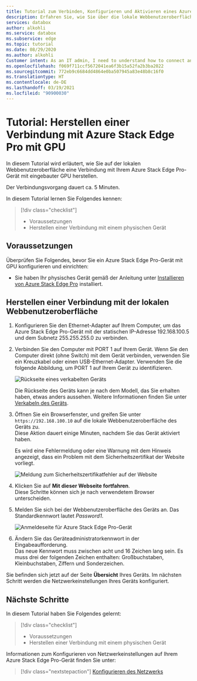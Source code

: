 ```yaml
---
title: Tutorial zum Verbinden, Konfigurieren und Aktivieren eines Azure Stack Edge Pro-Geräts mit GPU im Azure-Portal | Microsoft-Dokumentation
description: Erfahren Sie, wie Sie über die lokale Webbenutzeroberfläche eine Verbindung mit Ihrem Azure Stack Edge-Gerät mit eingebauter GPU herstellen.
services: databox
author: alkohli
ms.service: databox
ms.subservice: edge
ms.topic: tutorial
ms.date: 08/29/2020
ms.author: alkohli
Customer intent: As an IT admin, I need to understand how to connect and activate Azure Stack Edge Pro so I can use it to transfer data to Azure.
ms.openlocfilehash: f069f711ccf5672041ea6f3b15a52fa2b3ba2022
ms.sourcegitcommit: 772eb9c6684dd4864e0ba507945a83e48b8c16f0
ms.translationtype: HT
ms.contentlocale: de-DE
ms.lasthandoff: 03/19/2021
ms.locfileid: "90900030"
---
```

# <a name="tutorial-connect-to-azure-stack-edge-pro-with-gpu"></a>Tutorial: Herstellen einer Verbindung mit Azure Stack Edge Pro mit GPU

In diesem Tutorial wird erläutert, wie Sie auf der lokalen Webbenutzeroberfläche eine Verbindung mit Ihrem Azure Stack Edge Pro-Gerät mit eingebauter GPU herstellen.

Der Verbindungsvorgang dauert ca. 5 Minuten.

In diesem Tutorial lernen Sie Folgendes kennen:

> [!div class="checklist"]
>
> * Voraussetzungen
> * Herstellen einer Verbindung mit einem physischen Gerät


## <a name="prerequisites"></a>Voraussetzungen

Überprüfen Sie Folgendes, bevor Sie ein Azure Stack Edge Pro-Gerät mit GPU konfigurieren und einrichten:

* Sie haben Ihr physisches Gerät gemäß der Anleitung unter [Installieren von Azure Stack Edge Pro](azure-stack-edge-gpu-deploy-install.md) installiert.


## <a name="connect-to-the-local-web-ui-setup"></a>Herstellen einer Verbindung mit der lokalen Webbenutzeroberfläche

1. Konfigurieren Sie den Ethernet-Adapter auf Ihrem Computer, um das Azure Stack Edge Pro-Gerät mit der statischen IP-Adresse 192.168.100.5 und dem Subnetz 255.255.255.0 zu verbinden.

2. Verbinden Sie den Computer mit PORT 1 auf Ihrem Gerät. Wenn Sie den Computer direkt (ohne Switch) mit dem Gerät verbinden, verwenden Sie ein Kreuzkabel oder einen USB-Ethernet-Adapter. Verwenden Sie die folgende Abbildung, um PORT 1 auf Ihrem Gerät zu identifizieren.

    ![Rückseite eines verkabelten Geräts](./media/azure-stack-edge-gpu-deploy-install/ase-two-pci-slots.png)

    Die Rückseite des Geräts kann je nach dem Modell, das Sie erhalten haben, etwas anders aussehen. Weitere Informationen finden Sie unter [Verkabeln des Geräts](azure-stack-edge-gpu-deploy-install.md#cable-the-device).


3. Öffnen Sie ein Browserfenster, und greifen Sie unter `https://192.168.100.10` auf die lokale Webbenutzeroberfläche des Geräts zu.  
    Diese Aktion dauert einige Minuten, nachdem Sie das Gerät aktiviert haben.

    Es wird eine Fehlermeldung oder eine Warnung mit dem Hinweis angezeigt, dass ein Problem mit dem Sicherheitszertifikat der Website vorliegt. 
   
    ![Meldung zum Sicherheitszertifikatfehler auf der Website](./media/azure-stack-edge-deploy-connect-setup-activate/image2.png)

4. Klicken Sie auf **Mit dieser Webseite fortfahren**.  
    Diese Schritte können sich je nach verwendetem Browser unterscheiden.

5. Melden Sie sich bei der Webbenutzeroberfläche des Geräts an. Das Standardkennwort lautet *Password1*. 
   
    ![Anmeldeseite für Azure Stack Edge Pro-Gerät](./media/azure-stack-edge-deploy-connect-setup-activate/image3.png)

6. Ändern Sie das Geräteadministratorkennwort in der Eingabeaufforderung.  
    Das neue Kennwort muss zwischen acht und 16 Zeichen lang sein. Es muss drei der folgenden Zeichen enthalten: Großbuchstaben, Kleinbuchstaben, Ziffern und Sonderzeichen.

Sie befinden sich jetzt auf der Seite **Übersicht** Ihres Geräts. Im nächsten Schritt werden die Netzwerkeinstellungen Ihres Geräts konfiguriert.


## <a name="next-steps"></a>Nächste Schritte

In diesem Tutorial haben Sie Folgendes gelernt:

> [!div class="checklist"]
> * Voraussetzungen
> * Herstellen einer Verbindung mit einem physischen Gerät


Informationen zum Konfigurieren von Netzwerkeinstellungen auf Ihrem Azure Stack Edge Pro-Gerät finden Sie unter:

> [!div class="nextstepaction"]
> [Konfigurieren des Netzwerks](./azure-stack-edge-gpu-deploy-configure-network-compute-web-proxy.md)
